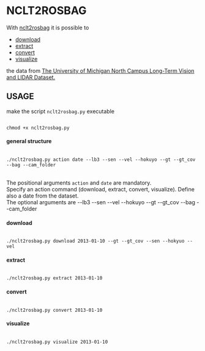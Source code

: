 # NCLT2ROSBAG

With [nclt2rosbag](https://github.com/bierschi/nclt2rosbag) it is possible to

- [download](https://github.com/bierschi/nclt2rosbag#download)
- [extract](https://github.com/bierschi/nclt2rosbag#extract)
- [convert](https://github.com/bierschi/nclt2rosbag#convert)
- [visualize](https://github.com/bierschi/nclt2rosbag#visualize)

the data from [The University of Michigan North Campus Long-Term Vision and LIDAR Dataset.](http://robots.engin.umich.edu/nclt/)


## USAGE
make the script <code>nclt2rosbag.py</code> executable
<pre><code>
chmod +x nclt2rosbag.py
</pre></code>

#### general structure

<pre><code>
./nclt2rosbag.py action date --lb3 --sen --vel --hokuyo --gt --gt_cov --bag --cam_folder
</pre></code>
<br>
The positional arguments <code>action</code> and <code>date</code> are mandatory.<br>
Specify an action command (download, extract, convert, visualize). Define also a date from the dataset. <br>
The optional arguments are --lb3 --sen --vel --hokuyo --gt --gt_cov --bag --cam_folder  
 
#### download

<pre><code>
./nclt2rosbag.py download 2013-01-10 --gt --gt_cov --sen --hokyuo --vel
</pre></code>

#### extract

<pre><code>
./nclt2rosbag.py extract 2013-01-10
</pre></code>

#### convert

<pre><code>
./nclt2rosbag.py convert 2013-01-10
</pre></code>

#### visualize

<pre><code>
./nclt2rosbag.py visualize 2013-01-10
</pre></code>


